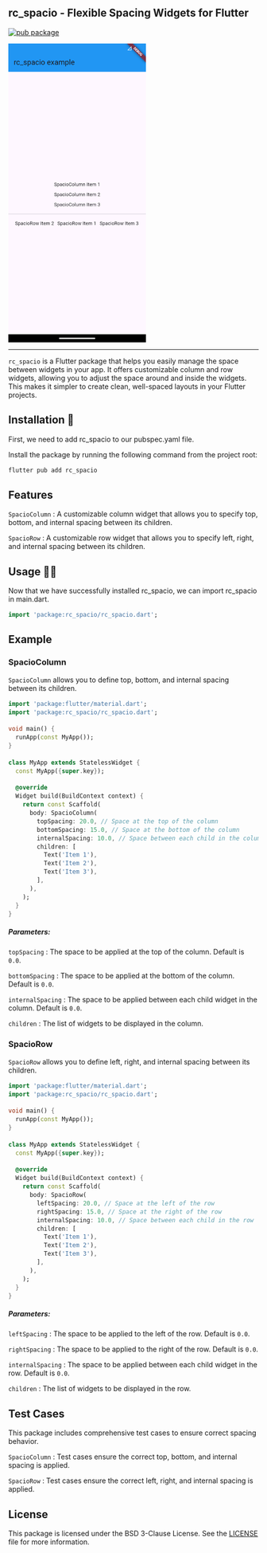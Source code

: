 ## rc_spacio - Flexible Spacing Widgets for Flutter

[![pub package](https://img.shields.io/pub/v/rc_spacio.svg)](https://pub.dev/packages/rc_spacio)

<p style="display: flex; gap: 10px;">
    <img src="https://raw.githubusercontent.com/Dipak677/rc_spacio/refs/heads/main/rc_spacio_example.png?raw=true" height="600px">
</p>

---

```rc_spacio``` is a Flutter package that helps you easily manage the space between widgets in your app. It offers customizable column and row widgets, allowing you to adjust the space around and inside the widgets. This makes it simpler to create clean, well-spaced layouts in your Flutter projects.

## Installation 🚀

First, we need to add rc_spacio to our pubspec.yaml file.

Install the package by running the following command from the project root:

```bash
flutter pub add rc_spacio
```

## Features
```SpacioColumn``` : A customizable column widget that allows you to specify top, bottom, and internal spacing between its children.

```SpacioRow``` : A customizable row widget that allows you to specify left, right, and internal spacing between its children.


## Usage 🧑‍💻

Now that we have successfully installed rc_spacio, we can import rc_spacio in main.dart.

```dart
import 'package:rc_spacio/rc_spacio.dart';
```

## Example
### SpacioColumn

```SpacioColumn``` allows you to define top, bottom, and internal spacing between its children.


```dart
import 'package:flutter/material.dart';
import 'package:rc_spacio/rc_spacio.dart';

void main() {
  runApp(const MyApp());
}

class MyApp extends StatelessWidget {
  const MyApp({super.key});

  @override
  Widget build(BuildContext context) {
    return const Scaffold(
      body: SpacioColumn(
        topSpacing: 20.0, // Space at the top of the column
        bottomSpacing: 15.0, // Space at the bottom of the column
        internalSpacing: 10.0, // Space between each child in the column
        children: [
          Text('Item 1'),
          Text('Item 2'),
          Text('Item 3'),
        ],
      ),
    );
  }
}
```
##### Parameters:

```topSpacing``` : The space to be applied at the top of the column. Default is ```0.0```.

```bottomSpacing``` : The space to be applied at the bottom of the column. Default is ```0.0```.

```internalSpacing``` : The space to be applied between each child widget in the column. Default is ```0.0```.

```children``` : The list of widgets to be displayed in the column.

### SpacioRow

```SpacioRow``` allows you to define left, right, and internal spacing between its children.


```dart
import 'package:flutter/material.dart';
import 'package:rc_spacio/rc_spacio.dart';

void main() {
  runApp(const MyApp());
}

class MyApp extends StatelessWidget {
  const MyApp({super.key});

  @override
  Widget build(BuildContext context) {
    return const Scaffold(
      body: SpacioRow(
        leftSpacing: 20.0, // Space at the left of the row
        rightSpacing: 15.0, // Space at the right of the row
        internalSpacing: 10.0, // Space between each child in the row
        children: [
          Text('Item 1'),
          Text('Item 2'),
          Text('Item 3'),
        ],
      ),
    );
  }
}
```
##### Parameters:

```leftSpacing``` : The space to be applied to the left of the row. Default is ```0.0```.

```rightSpacing``` : The space to be applied to the right of the row. Default is ```0.0```.

```internalSpacing``` : The space to be applied between each child widget in the row. Default is ```0.0```.

```children``` : The list of widgets to be displayed in the row.


## Test Cases

This package includes comprehensive test cases to ensure correct spacing behavior.

```SpacioColumn``` : Test cases ensure the correct top, bottom, and internal spacing is applied.

```SpacioRow``` : Test cases ensure the correct left, right, and internal spacing is applied.


## License

This package is licensed under the BSD 3-Clause License. See the [LICENSE](https://opensource.org/license/bsd-3-clause) file for more information.
